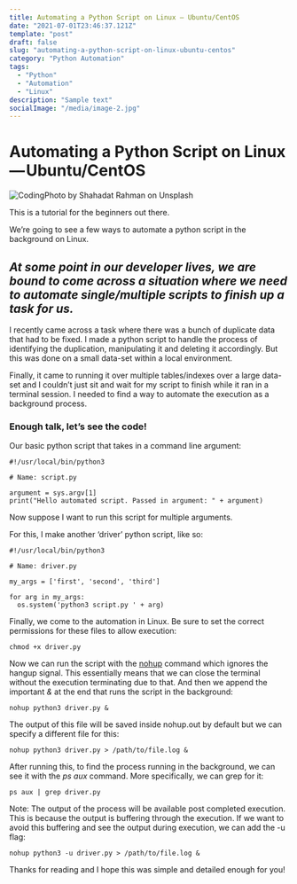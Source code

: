 ```yaml
---
title: Automating a Python Script on Linux — Ubuntu/CentOS
date: "2021-07-01T23:46:37.121Z"
template: "post"
draft: false
slug: "automating-a-python-script-on-linux-ubuntu-centos"
category: "Python Automation"
tags:
  - "Python"
  - "Automation"
  - "Linux"
description: "Sample text"
socialImage: "/media/image-2.jpg"
---
```


# Automating a Python Script on Linux — Ubuntu/CentOS

![Coding](https://miro.medium.com/max/1400/0*7tA4M6pN23uWULKf)Photo by Shahadat Rahman on Unsplash

This is a tutorial for the beginners out there.

We’re going to see a few ways to automate a python script in the background on Linux.

## *At some point in our developer lives, we are bound to come across a situation where we need to automate single/multiple scripts to finish up a task for us.*


I recently came across a task where there was a bunch of duplicate data that had to be fixed. I made a python script to handle the process of identifying the duplication, manipulating it and deleting it accordingly. But this was done on a small data-set within a local environment.

Finally, it came to running it over multiple tables/indexes over a large data-set and I couldn’t just sit and wait for my script to finish while it ran in a terminal session. I needed to find a way to automate the execution as a background process.

### Enough talk, let’s see the code!

Our basic python script that takes in a command line argument:

    #!/usr/local/bin/python3

    # Name: script.py

    argument = sys.argv[1]
    print("Hello automated script. Passed in argument: " + argument)

Now suppose I want to run this script for multiple arguments.

For this, I make another ‘driver’ python script, like so:

    #!/usr/local/bin/python3

    # Name: driver.py

    my_args = ['first', 'second', 'third']

    for arg in my_args:
      os.system('python3 script.py ' + arg)

Finally, we come to the automation in Linux. Be sure to set the correct permissions for these files to allow execution:

    chmod +x driver.py

Now we can run the script with the [nohup](https://en.wikipedia.org/wiki/Nohup) command which ignores the hangup signal. This essentially means that we can close the terminal without the execution terminating due to that. And then we append the important *&* at the end that runs the script in the background:

    nohup python3 driver.py &

The output of this file will be saved inside nohup.out by default but we can specify a different file for this:

    nohup python3 driver.py > /path/to/file.log &

After running this, to find the process running in the background, we can see it with the *ps aux* command. More specifically, we can grep for it:

    ps aux | grep driver.py

Note: The output of the process will be available post completed execution. This is because the output is buffering through the execution. If we want to avoid this buffering and see the output during execution, we can add the -u flag:

    nohup python3 -u driver.py > /path/to/file.log &

Thanks for reading and I hope this was simple and detailed enough for you!
